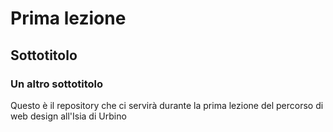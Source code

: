 # Prima lezione
## Sottotitolo
### Un altro sottotitolo

Questo è il repository che ci servirà durante la prima lezione del percorso di web design all'Isia di Urbino
